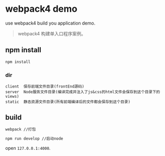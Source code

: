 # webpack4 demo
use webpack4 build you application demo.

> webpack4 构建单入口程序案例。

## npm install

```sh
npm install
```

### dir

```
client  保存前端文件目录(frontEnd源码)
server  Node服务文件目录(编译完成并注入了js&css的html文件会保存到这个目录下的views)
static  静态资源文件目录(所有前端编译后的文件都会保存到这个目录)
```

## build

```sh
webpack //打包

npm run develop //启动node
```

open `127.0.0.1:4000`.
